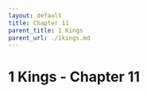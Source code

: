 ```yaml
---
layout: default
title: Chapter 11
parent_title: 1 Kings
parent_url: ./1kings.md
---
```


# 1 Kings - Chapter 11
